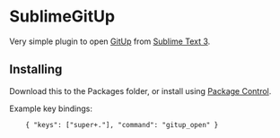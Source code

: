# SublimeGitUp

Very simple plugin to open [GitUp](http://gitup.co/) from [Sublime Text 3](http://www.sublimetext.com/3).

## Installing

Download this to the Packages folder, or install using [Package Control](http://http://packagecontrol.io).

Example key bindings:
```
    { "keys": ["super+."], "command": "gitup_open" }
```
